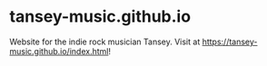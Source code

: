 # tansey-music.github.io

Website for the indie rock musician Tansey. Visit at https://tansey-music.github.io/index.html!

